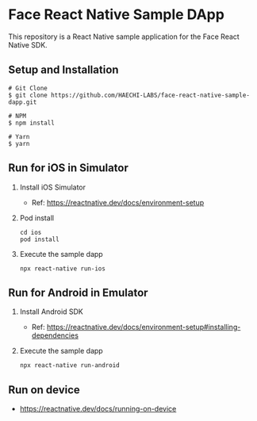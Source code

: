 # Face React Native Sample DApp

This repository is a React Native sample application for the Face React Native SDK.

## Setup and Installation

```shell
# Git Clone
$ git clone https://github.com/HAECHI-LABS/face-react-native-sample-dapp.git

# NPM
$ npm install

# Yarn
$ yarn
```

## Run for iOS in Simulator

1. Install iOS Simulator
   - Ref: <https://reactnative.dev/docs/environment-setup>
2. Pod install

   ```shell
   cd ios
   pod install
   ```

3. Execute the sample dapp

   ```shell
   npx react-native run-ios
   ```

## Run for Android in Emulator

1. Install Android SDK
   - Ref: <https://reactnative.dev/docs/environment-setup#installing-dependencies>
2. Execute the sample dapp

   ```shell
   npx react-native run-android
   ```

## Run on device

- <https://reactnative.dev/docs/running-on-device>
